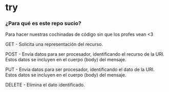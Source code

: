 # try

### ¿Para qué es este repo sucio?
Para hacer nuestras cochinadas de código sin que los profes vean <3

GET - Solicita una representación del recurso.

POST - Envía datos para ser procesador, identificando el recurso de la URI. Estos datos se incluyen en el cuerpo (body) del mensaje.

PUT - Envía datos para ser procesador, identificando el dato de la URI. Estos datos se incluyen en el cuerpo (body) del mensaje.

DELETE - Elimina el dato identificado.
